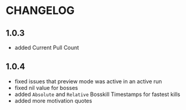 # CHANGELOG

## 1.0.3

- added Current Pull Count

## 1.0.4

- fixed issues that preview mode was active in an active run
- fixed nil value for bosses
- added ``Absolute`` and ``Relative`` Bosskill Timestamps for fastest kills
- added more motivation quotes